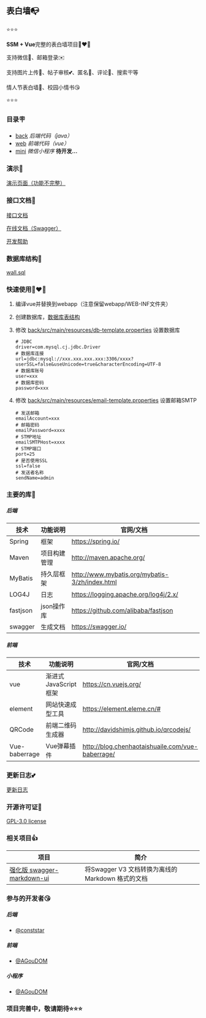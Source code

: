 ## 表白墙📭

⭐⭐⭐

**SSM + Vue**完整的表白墙项目👩‍❤️‍👨

支持微信💖、邮箱登录✉️

支持图片上传📌、帖子审核💕、匿名🥰、评论📝、搜索🪧等

情人节表白墙🤘、校园小情书😘

⭐⭐⭐



### 目录🪧

- [back](/back)   *后端代码（java）*
- [web](/web)   *前端代码（vue）*
- [mini](/mini)   *微信小程序*  **待开发…**



### 演示📌

[演示页面（功能不完整）](http://wall.conststar.cn)



### 接口文档🥰

[接口文档](/HELP_API.md)

[在线文档（Swagger）](https://wall.conststar.cn/wall_test_1.2/swagger-ui/index.html#/)

[开发帮助](/HELP_DEV.md)



### 数据库结构📃

[wall.sql](/wall.sql)



### 快速使用👩‍❤️‍👨

1. 编译vue并替换到webapp（注意保留webapp/WEB-INF文件夹）

2. 创建数据库，[数据库表结构](/wall.sql)

3. 修改 [back/src/main/resources/db-template.properties](back/src/main/resources/db-template.properties) 设置数据库

	```properties
	# JDBC
	driver=com.mysql.cj.jdbc.Driver
	# 数据库连接
	url=jdbc:mysql://xxx.xxx.xxx.xxx:3306/xxxx?userSSL=false&useUnicode=true&characterEncoding=UTF-8
	# 数据库账号
	user=xxx
	# 数据库密码
	password=xxx
	```
	
4. 修改 [back/src/main/resources/email-template.properties](back/src/main/resources/email-template.properties) 设置邮箱SMTP

	```properties
	# 发送邮箱
	emailAccount=xxx
	# 邮箱密码
	emailPassword=xxxx
	# STMP地址
	emailSMTPHost=xxxx
	# STMP端口
	port=25
	# 是否使用SSL
	ssl=false
	# 发送者名称
	sendName=admin
	```





### 主要的库🤘

##### 后端

| 技术     | 功能说明     | 官网/文档                                      |
| -------- | ------------ | ---------------------------------------------- |
| Spring   | 框架         | https://spring.io/                             |
| Maven    | 项目构建管理 | http://maven.apache.org/                       |
| MyBatis  | 持久层框架   | http://www.mybatis.org/mybatis-3/zh/index.html |
| LOG4J    | 日志         | https://logging.apache.org/log4j/2.x/          |
| fastjson | json操作库   | https://github.com/alibaba/fastjson            |
| swagger  | 生成文档     | https://swagger.io/                            |



##### 前端

| 技术          | 功能说明               | 官网/文档                                        |
| ------------- | ---------------------- | ------------------------------------------------ |
| vue           | 渐进式 JavaScript 框架 | https://cn.vuejs.org/                            |
| element       | 网站快速成型工具       | https://element.eleme.cn/#                       |
| QRCode        | 前端二维码生成器       | http://davidshimjs.github.io/qrcodejs/           |
| Vue-baberrage | Vue弹幕插件            | http://blog.chenhaotaishuaile.com/vue-baberrage/ |



### 更新日志💕

[更新日志](/UPDATE_LOG.md)



### 开源许可证📝

[GPL-3.0 license](/LICENSE)



### 相关项目👍

| 项目                                                         | 简介                                              |
| ------------------------------------------------------------ | ------------------------------------------------- |
| [强化版 swagger-markdown-ui](https://github.com/conststar/swagger-markdown-ui) | 将Swagger V3 文档转换为离线的 Markdown 格式的文档 |



### 参与的开发者😘

##### 后端 

- [@conststar](https://github.com/conststar)

##### 前端

- [@AGouDOM](https://github.com/AGouDOM)

##### 小程序

- [@AGouDOM](https://github.com/AGouDOM)



### 项目完善中，敬请期待⭐⭐⭐